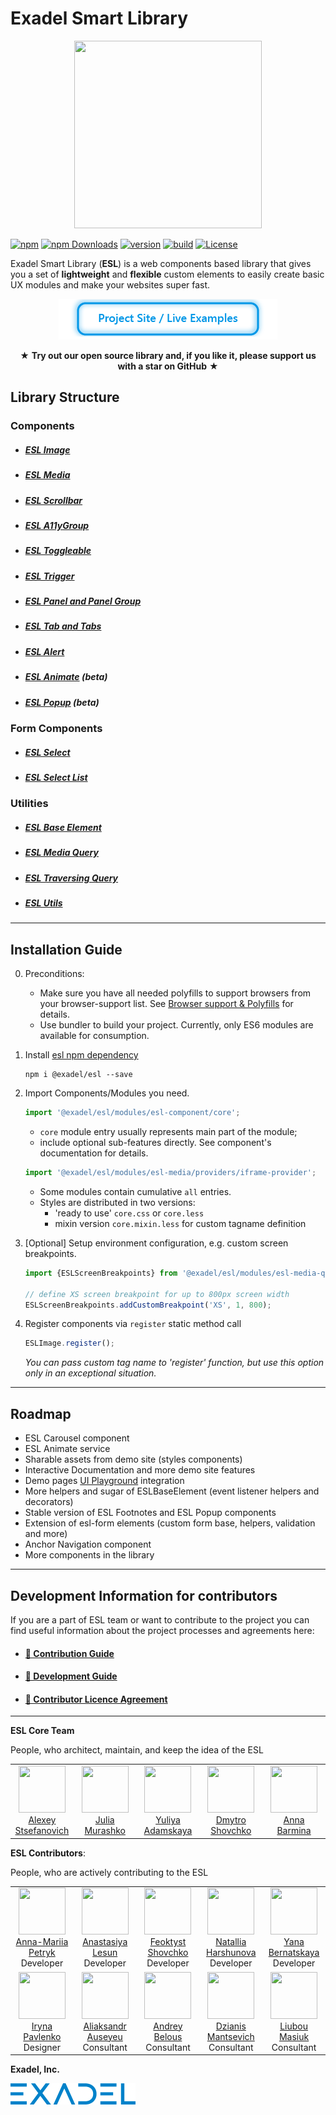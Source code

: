# Exadel Smart Library
<p align="center">
  <img width="300" height="300" src="https://github.com/exadel-inc/esl/blob/main/docs/images/logo.png?raw=true">
</p>

[![npm](https://img.shields.io/npm/v/@exadel/esl?style=for-the-badge)](https://www.npmjs.com/package/@exadel/esl)
[![npm Downloads](https://img.shields.io/npm/dt/@exadel/esl.svg?label=npm%20downloads&style=for-the-badge)](https://www.npmjs.com/package/@exadel/esl)
[![version](https://img.shields.io/github/package-json/v/exadel-inc/esl?style=for-the-badge)](https://github.com/exadel-inc/esl/releases/latest)
[![build](https://img.shields.io/github/workflow/status/exadel-inc/esl/validate/main?style=for-the-badge)](https://github.com/exadel-inc/esl/actions/workflows/validate.yml)
[![License](https://img.shields.io/badge/license-MIT-green.svg?style=for-the-badge)](./README.md)

Exadel Smart Library (**ESL**) is a web components based library that gives you a set of **lightweight** and **flexible** custom elements to easily create basic UX modules and make your websites super fast.

<p align="center">
<a href="https://esl-ui.com"><img src="./docs/images/btn.png" alt="Project Site / Live Examples" width="350" height="65" title="Project Site / Live Examples"/></a>
</p>

<p align="center" >★ <b>Try out our open source library and, if you like it, please support us with a star on GitHub</b> ★</p>

## Library Structure
### Components
- ##### [ESL Image](https://github.com/exadel-inc/esl/blob/HEAD/src/modules/esl-image/README.md)
- ##### [ESL Media](https://github.com/exadel-inc/esl/blob/HEAD/src/modules/esl-media/README.md)
- ##### [ESL Scrollbar](https://github.com/exadel-inc/esl/blob/HEAD/src/modules/esl-scrollbar/README.md)

- ##### [ESL A11yGroup](https://github.com/exadel-inc/esl/blob/HEAD/src/modules/esl-a11y-group/README.md)

- ##### [ESL Toggleable](https://github.com/exadel-inc/esl/blob/HEAD/src/modules/esl-toggleable/README.md)
- ##### [ESL Trigger](https://github.com/exadel-inc/esl/blob/HEAD/src/modules/esl-trigger/README.md)
- ##### [ESL Panel and Panel Group](https://github.com/exadel-inc/esl/blob/HEAD/src/modules/esl-panel/README.md)
- ##### [ESL Tab and Tabs](https://github.com/exadel-inc/esl/blob/HEAD/src/modules/esl-tab/README.md)
- ##### [ESL Alert](https://github.com/exadel-inc/esl/blob/HEAD/src/modules/esl-alert/README.md)
- ##### [ESL Animate](https://github.com/exadel-inc/esl/blob/HEAD/src/modules/esl-animate/README.md) (beta)
- ##### [ESL Popup](https://github.com/exadel-inc/esl/blob/HEAD/src/modules/esl-popup/README.md) (beta)

### Form Components
- ##### [ESL Select](https://github.com/exadel-inc/esl/blob/HEAD/src/modules/esl-forms/esl-select/README.md)
- ##### [ESL Select List](https://github.com/exadel-inc/esl/blob/HEAD/src/modules/esl-forms/esl-select-list/README.md)

### Utilities
- ##### [ESL Base Element](https://github.com/exadel-inc/esl/blob/HEAD/src/modules/esl-base-element/README.md)
- ##### [ESL Media Query](https://github.com/exadel-inc/esl/blob/HEAD/src/modules/esl-media-query/README.md)
- ##### [ESL Traversing Query](https://github.com/exadel-inc/esl/blob/HEAD/src/modules/esl-traversing-query/README.md)
- ##### [ESL Utils](https://github.com/exadel-inc/esl/blob/HEAD/src/modules/esl-utils/README.md)

---
## Installation Guide
<a name="instalation_guide"></a>

0. Preconditions:
   - Make sure you have all needed polyfills to support browsers from your browser-support list. 
   See [Browser support & Polyfills](https://github.com/exadel-inc/esl/blob/HEAD/docs/BROWSER_SUPPORT.md) for details.
   - Use bundler to build your project. Currently, only ES6 modules are available for consumption.

1. Install [esl npm dependency](https://www.npmjs.com/package/@exadel/esl)
    ```
    npm i @exadel/esl --save
    ```

2. Import Components/Modules you need.

    ```javascript
    import '@exadel/esl/modules/esl-component/core';
    ```
   - `core` module entry usually represents main part of the module;
   - include optional sub-features directly. See component's documentation for details.
    ```javascript
    import '@exadel/esl/modules/esl-media/providers/iframe-provider';
    ```
    - Some modules contain cumulative `all` entries.
    - Styles are distributed in two versions: 
      - 'ready to use' `core.css` or `core.less`
      - mixin version `core.mixin.less` for custom tagname definition

3. [Optional] Setup environment configuration, e.g. custom screen breakpoints.

    ```javascript
    import {ESLScreenBreakpoints} from '@exadel/esl/modules/esl-media-query/core';

    // define XS screen breakpoint for up to 800px screen width
    ESLScreenBreakpoints.addCustomBreakpoint('XS', 1, 800); 
    ```

4.  Register components via `register` static method call
    ```javascript
    ESLImage.register();
    ```
    *You can pass custom tag name to 'register' function, but use this option only in an exceptional situation.*

---
## Roadmap
<a name="roadmap"></a>

- ESL Carousel component
- ESL Animate service
- Sharable assets from demo site (styles components)
- Interactive Documentation and more demo site features
- Demo pages [UI Playground](https://github.com/exadel-inc/ui-playground) integration
- More helpers and sugar of ESLBaseElement (event listener helpers and decorators)
- Stable version of ESL Footnotes and ESL Popup components
- Extension of esl-form elements (custom form base, helpers, validation and more)
- Anchor Navigation component
- More components in the library

<a name="roadmap_end"></a>

---
<a name="contributing"></a>

## Development Information for contributors

If you are a part of ESL team or want to contribute to the project
you can find useful information about the project processes and agreements here:

- #### [🔗 Contribution Guide](https://github.com/exadel-inc/esl/blob/HEAD/CONTRIBUTING.md)

- #### [🔗 Development Guide](https://github.com/exadel-inc/esl/blob/HEAD/docs/DEVELOPMENT.md)

- #### [🔗 Contributor Licence Agreement](https://github.com/exadel-inc/esl/blob/HEAD/CLA.md)

---
<a name="team"></a>

**ESL Core Team**

People, who architect, maintain, and keep the idea of the ESL

<table><tbody><tr>
<td align="center" valign="top" width="20%">
    <a href="https://github.com/ala-n">
        <img src="https://github.com/ala-n.png?s=75" width="75" height="75" style="min-width: 75px"><br/>
        Alexey Stsefanovich
    </a>
</td>
<td align="center" valign="top" width="20%">
    <a href="https://github.com/julia-murashko">
        <img src="https://github.com/julia-murashko.png?s=75" width="75" height="75" style="min-width: 75px"><br/>
        Julia Murashko
    </a>
</td>
<td align="center" valign="top" width="20%">
    <a href="https://github.com/yadamskaya">
        <img src="https://github.com/yadamskaya.png?s=75" width="75" height="75" style="min-width: 75px"><br/>
        Yuliya Adamskaya
    </a>
</td>
<td align="center" valign="top" width="20%">
    <a href="https://github.com/dshovchko">
        <img src="https://github.com/dshovchko.png?s=75" width="75" height="75" style="min-width: 75px"><br/>
        Dmytro Shovchko
    </a>
</td>
<td align="center" valign="top" width="20%">
    <a href="https://github.com/abarmina">
        <img src="https://github.com/abarmina.png?s=75" width="75" height="75" style="min-width: 75px"><br/>
        Anna Barmina
    </a>
</td>
</tr></tbody></table>

**ESL Contributors**: 

People, who are actively contributing to the ESL

<table><tbody><tr>
<td align="center" valign="top" width="20%">
    <a href="https://github.com/Anna-MariiaPetryk">
        <img src="https://github.com/Anna-MariiaPetryk.png?s=75" width="75" height="75" style="min-width: 75px"><br/>
        Anna-Mariia Petryk
    </a><br/>
    Developer
</td>
<td align="center" valign="top" width="20%">
    <a href="https://github.com/NastaLeo">
        <img src="https://github.com/NastaLeo.png?s=75" width="75" height="75" style="min-width: 75px"><br/>
        Anastasiya Lesun
    </a><br/>
    Developer
</td>
<td align="center" valign="top" width="20%">
    <a href="https://github.com/fshovchko">
        <img src="https://github.com/fshovchko.png?s=75" width="75" height="75" style="min-width: 75px"><br/>
        Feoktyst Shovchko
    </a><br/>
    Developer
</td>
<td align="center" valign="top" width="20%">
    <a href="https://github.com/nattallius">
        <img src="https://github.com/nattallius.png?s=75" width="75" height="75" style="min-width: 75px"><br/>
        Natallia Harshunova
    </a><br/>
    Developer
</td>
<td align="center" valign="top" width="20%">
    <a href="https://github.com/YanaBr">
        <img src="https://github.com/YanaBr.png?s=75" width="75" height="75" style="min-width: 75px"><br/>
        Yana Bernatskaya
    </a><br/>
    Developer
</td>
</tr><tr>
<td align="center" valign="top" width="20%">
    <a href="https://www.linkedin.com/in/iryna-pavlenko-270930107">
        <img src="https://static-exp1.licdn.com/sc/h/244xhbkr7g40x6bsu4gi6q4ry?s=75" width="75" height="75" style="min-width: 75px"><br/>
         Iryna Pavlenko
    </a><br/>
    Designer
</td>
<td align="center" valign="top" width="20%">
    <a href="https://github.com/alexanderavseev">
        <img src="https://github.com/alexanderavseev.png?s=75" width="75" height="75" style="min-width: 75px"><br/>
        Aliaksandr Auseyeu
    </a><br/>
    Consultant
</td>
<td align="center" valign="top" width="20%">
    <a href="https://github.com/andreybelous">
        <img src="https://github.com/andreybelous.png?s=75" width="75" height="75" style="min-width: 75px"><br/>
        Andrey Belous
    </a><br/>
    Consultant
</td>
<td align="center" valign="top" width="20%">
    <a href="https://github.com/dmantsevich">
        <img src="https://github.com/dmantsevich.png?s=75" width="75" height="75" style="min-width: 75px"><br/>
        Dzianis Mantsevich
    </a><br/>
    Consultant
</td>
<td align="center" valign="top" width="20%">
    <a href="https://github.com/liubou-masiuk">
        <img src="https://github.com/liubou-masiuk.png?s=75" width="75" height="75" style="min-width: 75px"><br/>
        Liubou Masiuk
    </a><br/>
    Consultant
</td>
</tr></tbody></table>

**Exadel, Inc.**

[![](./docs/images/exadel-logo.png)](https://exadel.com)
